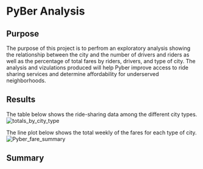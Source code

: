 # PyBer Analysis
## Purpose
The purpose of this project is to perfrom an exploratory analysis showing the relationship between the city and the number of drivers and riders as well as the percentage of total fares by riders, drivers, and type of city. The analysis and vizulations produced will help Pyber improve access to ride sharing services and determine affordability for underserved neighborhoods. 
## Results 
The table below shows the ride-sharing data among the different city types. 
![totals_by_city_type](https://user-images.githubusercontent.com/75647359/104848188-745e8180-58a9-11eb-8c67-52557cd2b5c4.png)

The line plot below shows the total weekly of the fares for each type of city.
![Pyber_fare_summary](https://user-images.githubusercontent.com/75647359/104847722-79223600-58a7-11eb-83d0-f174572aa0c0.png)
## Summary 
